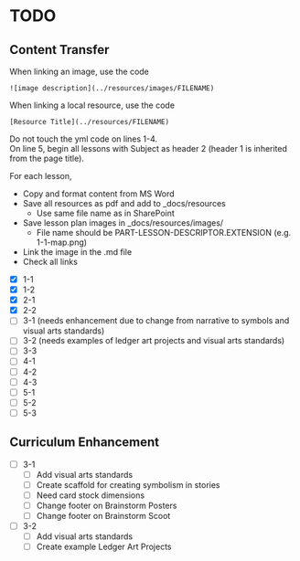 # TODO

## Content Transfer
When linking an image, use the code
```
![image description](../resources/images/FILENAME)
```
When linking a local resource, use the code
```
[Resource Title](../resources/FILENAME)
```
Do not touch the yml code on lines 1-4.  
On line 5, begin all lessons with Subject as header 2 (header 1 is inherited from the page title).

For each lesson, 
- Copy and format content from MS Word
- Save all resources as pdf and add to _docs/resources
  - Use same file name as in SharePoint
- Save lesson plan images in _docs/resources/images/
  - File name should be PART-LESSON-DESCRIPTOR.EXTENSION (e.g. 1-1-map.png)
- Link the image in the .md file
- Check all links

- [X] 1-1
- [X] 1-2
- [X] 2-1
- [X] 2-2
- [ ] 3-1 (needs enhancement due to change from narrative to symbols and visual arts standards)
- [ ] 3-2 (needs examples of ledger art projects and visual arts standards)
- [ ] 3-3
- [ ] 4-1
- [ ] 4-2
- [ ] 4-3
- [ ] 5-1
- [ ] 5-2
- [ ] 5-3

## Curriculum Enhancement
- [ ] 3-1
  - [ ] Add visual arts standards
  - [ ] Create scaffold for creating symbolism in stories
  - [ ] Need card stock dimensions 
  - [ ] Change footer on Brainstorm Posters
  - [ ] Change footer on Brainstorm Scoot
- [ ] 3-2
  - [ ] Add visual arts standards
  - [ ] Create example Ledger Art Projects
